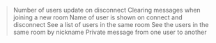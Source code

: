> Number of users update on disconnect 
> Clearing messages when joining a new room
> Name of user is shown on connect and disconnect 
> See a list of users in the same room
> See the users in the same room by nickname 
> Private message from one user to another